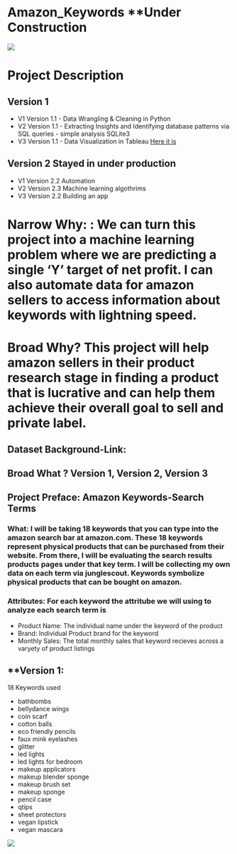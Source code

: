 #                   Amazon_Keywords **Under Construction

![](https://github.com/Alexandria-Ransom/Amazon_Keywords/blob/main/amazonman.gif)



# Project Description

## Version 1
- V1 Version 1.1 - Data Wrangling & Cleaning in Python
- V2 Version 1.1 - Extracting Insights and Identifying database patterns via SQL queries - simple analysis SQLite3
- V3 Version 1.1 - Data Visualization in Tableau [Here it is](https://public.tableau.com/views/Version1_1_V3/Dashboard1?:language=en-US&:display_count=n&:origin=viz_share_link)

## Version 2  Stayed in under production
- V1  Version 2.2 Automation 
- V2 Version 2.3 Machine learning algothrims 
- V3 Version 2.2 Building an app

# Narrow Why: : We can turn this project into a machine learning problem where we are predicting a  single ‘Y’ target of net profit. I can also automate data for amazon sellers to access information about keywords with lightning speed. 
# Broad Why? This project will help amazon sellers in their product research stage in finding a product that is lucrative and can help them achieve their overall goal to sell and private label. 


## Dataset Background-Link: 


## Broad What ? Version 1, Version 2, Version 3

## Project Preface: Amazon Keywords-Search Terms
### What: I will be taking 18 keywords that you can type into the amazon search bar at amazon.com. These 18 keywords represent physical products that can be purchased from their website. From there, I will be evaluating the search results products pages under that key term. I will be collecting  my own data on each term via junglescout. Keywords symbolize physical products that can be bought on amazon. 
### Attributes: For each keyword the attritube we will using to analyze each search term is 
* Product Name: The individual name under the keyword of the product 
* Brand: Individual Product brand for the keyword
* Monthly Sales: The total monthly sales that keyword recieves across a varyety of product listings 

## **Version 1:

18 Keywords used 
* bathbombs 
* bellydance wings 
* coin scarf
* cotton balls 
* eco friendly pencils
* faux mink eyelashes
* glitter
* led lights
* led lights for bedroom
* makeup applicators 
* makeup blender sponge 
* makeup brush set 
* makeup sponge 
* pencil case 
* qtips 
* sheet protectors 
* vegan lipstick 
* vegan mascara

![](https://github.com/Alexandria-Ransom/Amazon_Keywords/blob/main/giphy.gif)
